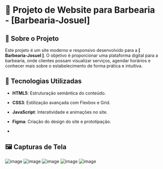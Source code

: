 # 💈 Projeto de Website para Barbearia - [Barbearia-Josuel]
## 🧾 Sobre o Projeto

Este projeto é um site moderno e responsivo desenvolvido para a **[ Barbearia-Josuel ]**. O objetivo é proporcionar uma plataforma digital para a barbearia, onde clientes possam visualizar serviços, agendar horários e conhecer mais sobre o estabelecimento de forma prática e intuitiva.

## 🚀 Tecnologias Utilizadas

- **HTML5**: Estruturação semântica do conteúdo.
- **CSS3**: Estilização avançada com Flexbox e Grid.
- **JavaScript**: Interatividade e animações no site.
- **Figma**: Criação do design do site e prototipação.

- 
## 🖼️ Capturas de Tela
![image](https://github.com/user-attachments/assets/735679e6-dfbd-430a-80a4-35a56b48fb5c)
![image](https://github.com/user-attachments/assets/46d14547-75c4-4a69-bbdb-dc258a56a403)
![image](https://github.com/user-attachments/assets/a6931eff-9c5d-4e9a-908c-5f3361e9f0dc)
![image](https://github.com/user-attachments/assets/c744be68-437c-4aed-bc04-74ab69e35868)
![image](https://github.com/user-attachments/assets/332a453f-5af0-4325-8b6a-ccedfa35527b)
